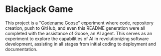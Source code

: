 # Blackjack Game

This project is a "[Codename Goose](https://block.github.io/goose/)" experiment where code, repository creation, push to GitHub, and even this README generation were all completed with the assistance of Goose, an AI agent. This serves as an experiment to explore the capabilities of AI in revolutionizing software development, assisting in all stages from initial coding to deployment and documentation.